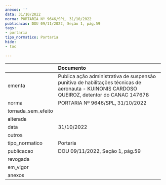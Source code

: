 ```yaml
---
anexos: ''
data: 31/10/2022
norma: PORTARIA Nº 9646/SPL, 31/10/2022
publicacao: DOU 09/11/2022, Seção 1, pág.59
tags:
- portaria
tipo_normatico: Portaria
hide: 
- toc 
 
---
```


|                    | Documento                                                                                                                                    |
|:-------------------|:---------------------------------------------------------------------------------------------------------------------------------------------|
| ementa             | Publica ação administrativa de suspensão punitiva de habilitações técnicas de aeronauta - KUINONIS CARDOSO QUEIROZ, detentor do CANAC 147678 |
| norma              | PORTARIA Nº 9646/SPL, 31/10/2022                                                                                                             |
| tornada_sem_efeito |                                                                                                                                              |
| alterada           |                                                                                                                                              |
| data               | 31/10/2022                                                                                                                                   |
| outros             |                                                                                                                                              |
| tipo_normatico     | Portaria                                                                                                                                     |
| publicacao         | DOU 09/11/2022, Seção 1, pág.59                                                                                                              |
| revogada           |                                                                                                                                              |
| em_vigor           |                                                                                                                                              |
| anexos             |                                                                                                                                              |